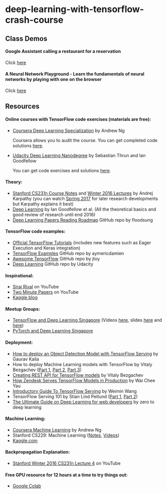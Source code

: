 # deep-learning-with-tensorflow-crash-course

## Class Demos

#### Google Assistant calling a restaurant for a reservation
Click [here](https://youtu.be/-RHG5DFAjp8)

#### A Neural Network Playground - Learn the fundamentals of neural networks by playing with one on the browser
Click [here](https://playground.tensorflow.org)

## Resources

#### Online courses with TensorFlow code exercises (materials are free):
+ [Coursera Deep Learning Specialization](https://www.coursera.org/specializations/deep-learning) by Andrew Ng

  Coursera allows you to audit the course. You can get completed code solutions [here](https://github.com/enggen/Deep-Learning-Coursera). 
+ [Udacity Deep Learning Nanodegree](https://www.udacity.com/course/deep-learning-nanodegree--nd101) by Sebastian Thrun and Ian Goodfellow
  
  You can get code exercises and solutions [here](https://github.com/udacity/deep-learning).

#### Theory:
+ [Stanford CS231n Course Notes](http://cs231n.github.io/) and [Winter 2016 Lectures](https://www.youtube.com/watch?v=NfnWJUyUJYU&list=PLkt2uSq6rBVctENoVBg1TpCC7OQi31AlC) by Andrej Karpathy (you can watch [Spring 2017](https://www.youtube.com/watch?v=vT1JzLTH4G4&list=PLC1qU-LWwrF64f4QKQT-Vg5Wr4qEE1Zxk) for later research developments but Karpathy explains it best)
+ [Deep Learning](http://www.deeplearningbook.org/) by Ian Goodfellow et al. (All the theoretical basics and good review of research until end 2016) 
+ [Deep Learning Papers Reading Roadmap](https://github.com/floodsung/Deep-Learning-Papers-Reading-Roadmap) GitHub repo by floodsung

#### TensorFlow code examples:
+ [Official TensorFlow Tutorials](https://www.tensorflow.org/get_started/) (includes new features such as Eager Execution and Keras integration)
+ [TensorFlow Examples](https://github.com/aymericdamien/TensorFlow-Examples) GitHub repo by aymericdamien
+ [Awesome TensorFlow](https://github.com/jtoy/awesome-tensorflow) GitHub repo by jtoy
+ [Deep Learning](https://github.com/udacity/deep-learning) GitHub repo by Udacity

#### Inspirational:
+ [Siraj Rival](https://www.youtube.com/channel/UCWN3xxRkmTPmbKwht9FuE5A) on YouTube
+ [Two Minute Papers](https://www.youtube.com/channel/UCbfYPyITQ-7l4upoX8nvctg) on YouTube
+ [Kaggle blog](http://blog.kaggle.com/)

#### Meetup Groups:
+ [TensorFlow and Deep Learning Singapore](https://www.meetup.com/TensorFlow-and-Deep-Learning-Singapore/) (Videos [here](engineers.sg), slides [here](http://blog.mdda.net/) and [here](https://github.com/samwit/TensorFlowTalks))
+ [PyTorch and Deep Learning Singapore](https://www.meetup.com/PyTorch-and-Deep-Learning-Singapore/)

#### Deployment:
+ [How to deploy an Object Detection Model with TensorFlow Serving](https://medium.freecodecamp.org/how-to-deploy-an-object-detection-model-with-tensorflow-serving-d6436e65d1d9) by Gaurav Kaila
+ How to deploy Machine Learning models with TensorFlow by Vitaly Bezgachev ([Part 1](https://towardsdatascience.com/how-to-deploy-machine-learning-models-with-tensorflow-part-1-make-your-model-ready-for-serving-776a14ec3198), [Part 2](https://towardsdatascience.com/how-to-deploy-machine-learning-models-with-tensorflow-part-2-containerize-it-db0ad7ca35a7), [Part 3](https://medium.com/@vitaly.bezgachev/how-to-deploy-machine-learning-models-with-tensorflow-part-3-into-the-cloud-7115ff774bb6))
+ [Creating REST API for TensorFlow models](https://becominghuman.ai/creating-restful-api-to-tensorflow-models-c5c57b692c10) by Vitaly Bezgachev
+ [How Zendesk Serves TensorFlow Models in Production](https://medium.com/zendesk-engineering/how-zendesk-serves-tensorflow-models-in-production-751ee22f0f4b) by Wai Chee Yau
+ [Introductory Guide To TensorFlow Serving](https://weiminwang.blog/2017/09/12/introductory-guide-to-tensorflow-serving/) by Weimin Wang
+ TensorFlow Serving 101 by Stian Lind Petlund ([Part 1](https://medium.com/epigramai/tensorflow-serving-101-pt-1-a79726f7c103), [Part 2](https://medium.com/epigramai/tensorflow-serving-101-pt-2-682eaf7469e7))
+ [The Ultimate Guide on Deep Learning for web developers](https://www.zerotodeeplearning.com/blog/ultimate-guide-on-deep-learning-for-web-developers/) by zero to deep learning

#### Machine Learning:
+ [Coursera Machine Learning](https://www.coursera.org/learn/machine-learning) by Andrew Ng
+ Stanford CS229: Machine Learning ([Notes](http://cs229.stanford.edu/syllabus.html), [Videos](https://www.youtube.com/watch?v=UzxYlbK2c7E&list=PL7FnO5AWye3YU4LeayDKP1AhOqJBAdBYt))
+ [Kaggle.com](https://www.kaggle.com/)

#### Backpropagation Explanation:
+ [Stanford Winter 2016 CS231n Lecture 4](https://www.youtube.com/watch?v=59Hbtz7XgjM) on YouTube

#### Free GPU resource for 12 hours at a time to try things out:
+ [Google Colab](https://colab.research.google.com/)

